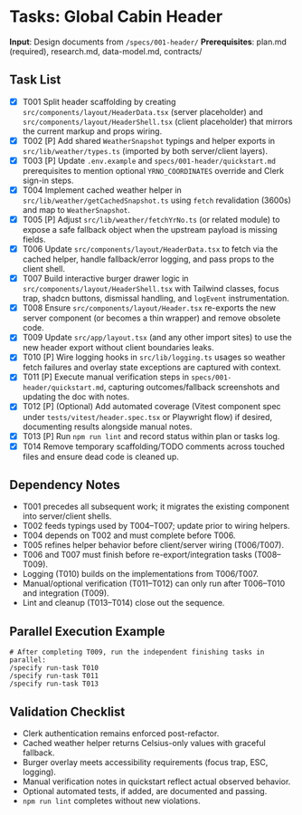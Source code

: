 # Tasks: Global Cabin Header

**Input**: Design documents from `/specs/001-header/`
**Prerequisites**: plan.md (required), research.md, data-model.md, contracts/

## Task List
- [X] T001 Split header scaffolding by creating `src/components/layout/HeaderData.tsx` (server placeholder) and `src/components/layout/HeaderShell.tsx` (client placeholder) that mirrors the current markup and props wiring.
- [X] T002 [P] Add shared `WeatherSnapshot` typings and helper exports in `src/lib/weather/types.ts` (imported by both server/client layers).
- [X] T003 [P] Update `.env.example` and `specs/001-header/quickstart.md` prerequisites to mention optional `YRNO_COORDINATES` override and Clerk sign-in steps.
- [X] T004 Implement cached weather helper in `src/lib/weather/getCachedSnapshot.ts` using `fetch` revalidation (3600s) and map to `WeatherSnapshot`.
- [X] T005 [P] Adjust `src/lib/weather/fetchYrNo.ts` (or related module) to expose a safe fallback object when the upstream payload is missing fields.
- [X] T006 Update `src/components/layout/HeaderData.tsx` to fetch via the cached helper, handle fallback/error logging, and pass props to the client shell.
- [X] T007 Build interactive burger drawer logic in `src/components/layout/HeaderShell.tsx` with Tailwind classes, focus trap, shadcn buttons, dismissal handling, and `logEvent` instrumentation.
- [X] T008 Ensure `src/components/layout/Header.tsx` re-exports the new server component (or becomes a thin wrapper) and remove obsolete code.
- [X] T009 Update `src/app/layout.tsx` (and any other import sites) to use the new header export without client boundaries leaks.
- [X] T010 [P] Wire logging hooks in `src/lib/logging.ts` usages so weather fetch failures and overlay state exceptions are captured with context.
- [X] T011 [P] Execute manual verification steps in `specs/001-header/quickstart.md`, capturing outcomes/fallback screenshots and updating the doc with notes.
- [X] T012 [P] (Optional) Add automated coverage (Vitest component spec under `tests/vitest/header.spec.tsx` or Playwright flow) if desired, documenting results alongside manual notes.
- [X] T013 [P] Run `npm run lint` and record status within plan or tasks log.
- [X] T014 Remove temporary scaffolding/TODO comments across touched files and ensure dead code is cleaned up.

## Dependency Notes
- T001 precedes all subsequent work; it migrates the existing component into server/client shells.
- T002 feeds typings used by T004–T007; update prior to wiring helpers.
- T004 depends on T002 and must complete before T006.
- T005 refines helper behavior before client/server wiring (T006/T007).
- T006 and T007 must finish before re-export/integration tasks (T008–T009).
- Logging (T010) builds on the implementations from T006/T007.
- Manual/optional verification (T011–T012) can only run after T006–T010 and integration (T009).
- Lint and cleanup (T013–T014) close out the sequence.

## Parallel Execution Example
```
# After completing T009, run the independent finishing tasks in parallel:
/specify run-task T010
/specify run-task T011
/specify run-task T013
```

## Validation Checklist
- Clerk authentication remains enforced post-refactor.
- Cached weather helper returns Celsius-only values with graceful fallback.
- Burger overlay meets accessibility requirements (focus trap, ESC, logging).
- Manual verification notes in quickstart reflect actual observed behavior.
- Optional automated tests, if added, are documented and passing.
- `npm run lint` completes without new violations.
